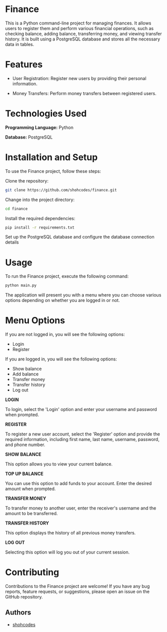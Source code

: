 # Finance

This is a Python command-line project for managing finances.
It allows users to register them and perform various financial operations, such as checking balance, adding balance,
transferring money, and viewing transfer history.
It is built using a PostgreSQL database and stores all the necessary data in tables.
# Features
- User Registration: Register new users by providing their personal information.

- Money Transfers: Perform money transfers between registered users.
# Technologies Used
**Programming Language:** Python

**Database:** PostgreSQL

# Installation and Setup
To use the Finance project, follow these steps:

Clone the repository:  
```bash
git clone https://github.com/shohcodes/finance.git
```
Change into the project directory:
```bash
cd finance
```

Install the required dependencies:
```bash
pip install -r requirements.txt
```
Set up the PostgreSQL database and configure the database connection details

# Usage
To run the Finance project, execute the following command:
```bash
python main.py 
```

The application will present you with a menu where you can choose various options depending on whether you are logged in or not.

# Menu Options
If you are not logged in, you will see the following options:
- Login
- Register

If you are logged in, you will see the following options:
- Show balance
- Add balance
- Transfer money
- Transfer history
- Log out

**LOGIN**

To login, select the 'Login' option and enter your username and password when prompted.

**REGISTER**

To register a new user account, select the 'Register' option and provide the required information, including first name, last name, username, password, and phone number.

**SHOW BALANCE**

This option allows you to view your current balance.

**TOP UP BALANCE**

You can use this option to add funds to your account. Enter the desired amount when prompted.

**TRANSFER MONEY**

To transfer money to another user, enter the receiver's username and the amount to be transferred.

**TRANSFER HISTORY**

This option displays the history of all previous money transfers.

**LOG OUT**

Selecting this option will log you out of your current session.

# Contributing
Contributions to the Finance project are welcome! If you have any bug reports, feature requests, or suggestions, please open an issue on the GitHub repository.


## Authors

- [shohcodes](https://www.t.me/shohcodes)
